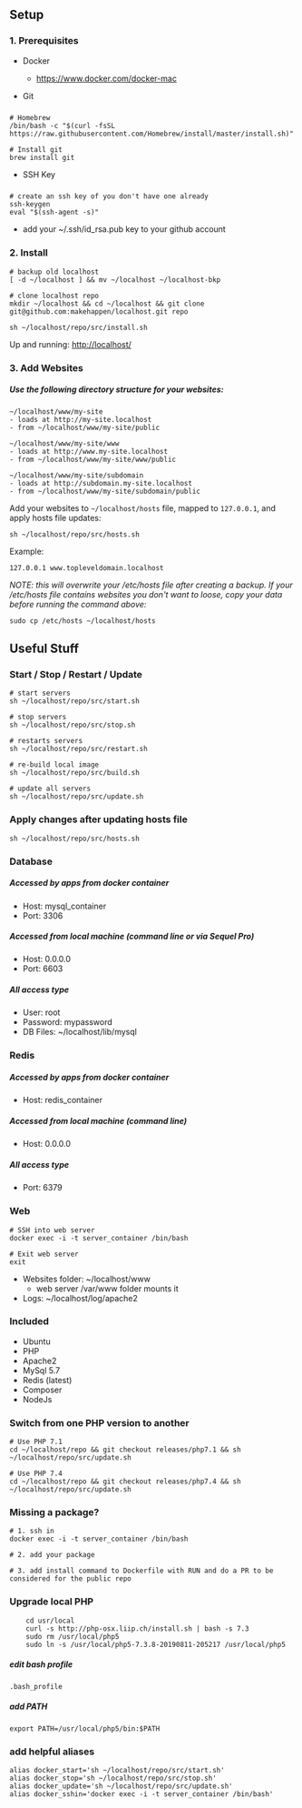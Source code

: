 ## Setup

### 1. Prerequisites
  * Docker
    - https://www.docker.com/docker-mac

  * Git
#####
    # Homebrew
    /bin/bash -c "$(curl -fsSL https://raw.githubusercontent.com/Homebrew/install/master/install.sh)"
    
    # Install git
    brew install git

  * SSH Key
#####  
    # create an ssh key of you don't have one already
    ssh-keygen
    eval "$(ssh-agent -s)"
    
  * add your ~/.ssh/id_rsa.pub key to your github account

### 2. Install
    # backup old localhost
    [ -d ~/localhost ] && mv ~/localhost ~/localhost-bkp
     
    # clone localhost repo
    mkdir ~/localhost && cd ~/localhost && git clone git@github.com:makehappen/localhost.git repo

    sh ~/localhost/repo/src/install.sh

Up and running: [http://localhost/](http://localhost/)

### 3. Add Websites

##### Use the following directory structure for your websites:
  
    ~/localhost/www/my-site
    - loads at http://my-site.localhost
    - from ~/localhost/www/my-site/public
    
    ~/localhost/www/my-site/www
    - loads at http://www.my-site.localhost
    - from ~/localhost/www/my-site/www/public
    
    ~/localhost/www/my-site/subdomain
    - loads at http://subdomain.my-site.localhost
    - from ~/localhost/www/my-site/subdomain/public
    
Add your websites to `~/localhost/hosts` file, mapped to `127.0.0.1`, and apply hosts file updates:
        
    sh ~/localhost/repo/src/hosts.sh

Example:

    127.0.0.1 www.topleveldomain.localhost

_NOTE: this will overwrite your /etc/hosts file after creating a backup.
If your /etc/hosts file contains websites you don't want to loose, copy your data before running the command above:_

	sudo cp /etc/hosts ~/localhost/hosts

## Useful Stuff

### Start / Stop / Restart / Update
    # start servers
    sh ~/localhost/repo/src/start.sh
    
    # stop servers
    sh ~/localhost/repo/src/stop.sh
    
    # restarts servers
    sh ~/localhost/repo/src/restart.sh
    
    # re-build local image
    sh ~/localhost/repo/src/build.sh

    # update all servers
    sh ~/localhost/repo/src/update.sh

### Apply changes after updating hosts file
    sh ~/localhost/repo/src/hosts.sh

### Database
##### Accessed by apps from docker container
  * Host: mysql_container
  * Port: 3306
  
##### Accessed from local machine (command line or via Sequel Pro)
  * Host: 0.0.0.0
  * Port: 6603
  
##### All access type  
  * User: root
  * Password: mypassword
  * DB Files: ~/localhost/lib/mysql

### Redis
##### Accessed by apps from docker container
  * Host: redis_container
  
##### Accessed from local machine (command line)
  * Host: 0.0.0.0

##### All access type
  * Port: 6379

### Web
    # SSH into web server
    docker exec -i -t server_container /bin/bash

    # Exit web server
    exit
    
  * Websites folder: ~/localhost/www
    * web server /var/www folder mounts it
  * Logs: ~/localhost/log/apache2
    
### Included

  * Ubuntu 
  * PHP
  * Apache2
  * MySql 5.7
  * Redis (latest)
  * Composer
  * NodeJs

### Switch from one PHP version to another

    # Use PHP 7.1
    cd ~/localhost/repo && git checkout releases/php7.1 && sh ~/localhost/repo/src/update.sh

    # Use PHP 7.4
    cd ~/localhost/repo && git checkout releases/php7.4 && sh ~/localhost/repo/src/update.sh

### Missing a package?
    # 1. ssh in
    docker exec -i -t server_container /bin/bash
    
    # 2. add your package

    # 3. add install command to Dockerfile with RUN and do a PR to be considered for the public repo
    
### Upgrade local PHP        
        cd usr/local
        curl -s http://php-osx.liip.ch/install.sh | bash -s 7.3
        sudo rm /usr/local/php5
        sudo ln -s /usr/local/php5-7.3.8-20190811-205217 /usr/local/php5

##### edit bash profile
    .bash_profile

##### add PATH
    export PATH=/usr/local/php5/bin:$PATH

### add helpful aliases
    alias docker_start='sh ~/localhost/repo/src/start.sh'
    alias docker_stop='sh ~/localhost/repo/src/stop.sh'
    alias docker_update='sh ~/localhost/repo/src/update.sh'
    alias docker_sshin='docker exec -i -t server_container /bin/bash'
